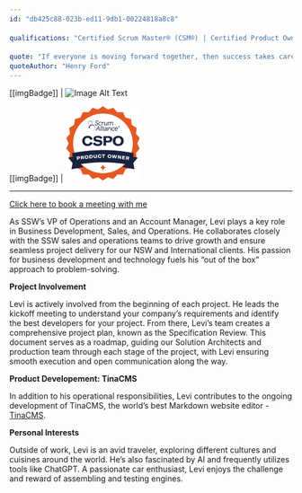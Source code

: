 ```yaml
---
id: "db425c88-023b-ed11-9db1-00224818a8c8"

qualifications: "Certified Scrum Master® (CSM®) | Certified Product Owner® (CSPO®)"

quote: "If everyone is moving forward together, then success takes care of itself."
quoteAuthor: "Henry Ford"
---
```

[[imgBadge]]
| ![Image Alt Text](../badges/Certification-scrumalliance-master.png)

[[imgBadge]]
| ![Image Alt Text](../badges/scrum-product-owner.png)

---
[Click here to book a meeting with me](https://outlook.office.com/bookwithme/user/bbcb9e1713ed4887a30e3e95a9ffb3ba@ssw.com.au/meetingtype/SVRwCe7HMUGxuT6WGxi68g2?anonymous&ep=mlink)

As SSW’s VP of Operations and an Account Manager, Levi plays a key role in Business Development, Sales, and Operations. He collaborates closely with the SSW sales and operations teams to drive growth and ensure seamless project delivery for our NSW and International clients. His passion for business development and technology fuels his “out of the box” approach to problem-solving.

**Project Involvement**

Levi is actively involved from the beginning of each project. He leads the kickoff meeting to understand your company’s requirements and identify the best developers for your project. From there, Levi’s team creates a comprehensive project plan, known as the Specification Review. This document serves as a roadmap, guiding our Solution Architects and production team through each stage of the project, with Levi ensuring smooth execution and open communication along the way.

**Product Developement: TinaCMS**

In addition to his operational responsibilities, Levi contributes to the ongoing development of TinaCMS, the world’s best Markdown website editor - [TinaCMS](https://tina.io/).

**Personal Interests**

Outside of work, Levi is an avid traveler, exploring different cultures and cuisines around the world. He’s also fascinated by AI and frequently utilizes tools like ChatGPT. A passionate car enthusiast, Levi enjoys the challenge and reward of assembling and testing engines.
